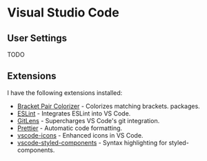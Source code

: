 # Visual Studio Code

## User Settings

TODO

## Extensions

I have the following extensions installed:

- [Bracket Pair Colorizer](https://marketplace.visualstudio.com/items?itemName=CoenraadS.bracket-pair-colorizer) - Colorizes matching brackets.
  packages.
- [ESLint](https://marketplace.visualstudio.com/items?itemName=dbaeumer.vscode-eslint) - Integrates ESLint into VS Code.
- [GitLens](https://gitlens.amod.io/) - Supercharges VS Code's git integration.
- [Prettier](https://marketplace.visualstudio.com/items?itemName=esbenp.prettier-vscode) - Automatic code formatting.
- [vscode-icons](https://marketplace.visualstudio.com/items?itemName=vscode-icons-team.vscode-icons) - Enhanced icons in VS Code.
- [vscode-styled-components](https://marketplace.visualstudio.com/items?itemName=jpoissonnier.vscode-styled-components) - Syntax highlighting for styled-components.
